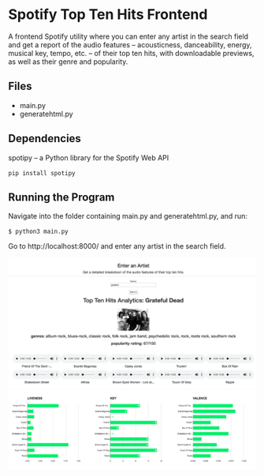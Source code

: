 # Spotify Top Ten Hits Frontend
A frontend Spotify utility where you can enter any artist in the search field and get a report of
the audio features – acousticness, danceability, energy, musical key, tempo, etc. –
of their top ten hits, with downloadable previews, as well as their genre and
popularity.

## Files
* main.py 
* generatehtml.py

## Dependencies
spotipy – a Python library for the Spotify Web API
```
pip install spotipy
```
## Running the Program
Navigate into the folder containing main.py and generatehtml.py, and run:
```
$ python3 main.py
```
Go to http://localhost:8000/ and enter any artist in the search field.

![Screenshot](screenshots/overview.png)
![Screenshot](screenshots/graphs.png)

